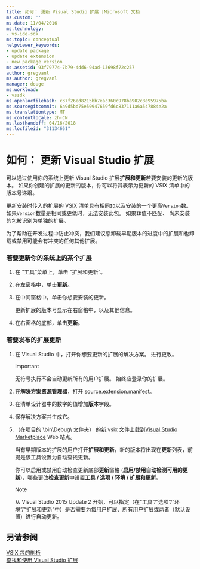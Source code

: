 ```yaml
---
title: 如何： 更新 Visual Studio 扩展 |Microsoft 文档
ms.custom: ''
ms.date: 11/04/2016
ms.technology:
- vs-ide-sdk
ms.topic: conceptual
helpviewer_keywords:
- update package
- update extension
- new package version
ms.assetid: 93f79774-7b79-4dd6-94ad-13698f72c257
author: gregvanl
ms.author: gregvanl
manager: douge
ms.workload:
- vssdk
ms.openlocfilehash: c37f26ed8215bb7eac360c978ba902c8e95975ba
ms.sourcegitcommit: 6a9d5bd75e50947659fd6c837111a6a547884e2a
ms.translationtype: MT
ms.contentlocale: zh-CN
ms.lasthandoff: 04/16/2018
ms.locfileid: "31134661"
---
```

# <a name="how-to-update-a-visual-studio-extension"></a>如何： 更新 Visual Studio 扩展
可以通过使用你的系统上更新 Visual Studio 扩展**扩展和更新**若要安装的更新的版本。 如果你创建的扩展的更新的版本，你可以将其表示为更新的 VSIX 清单中的版本号递增。  
  
 更新安装时传入的扩展的 VSIX 清单具有相同`ID`以及安装的一个更高`Version`数。 如果`Version`数量是相同或更低时，无法安装此包。 如果`ID`值不匹配、 尚未安装的包被识别为单独的扩展。  
  
 为了帮助在开发过程中防止冲突，我们建议您卸载早期版本的进度中的扩展和也卸载或禁用可能会有冲突的任何其他扩展。  
  
### <a name="to-update-an-extension-on-your-system"></a>若要更新你的系统上的某个扩展  
  
1.  在  “工具”菜单上，单击 “扩展和更新”。  
  
2.  在左窗格中，单击**更新**。  
  
3.  在中间窗格中，单击你想要安装的更新。  
  
     更新扩展的版本号显示在右窗格中，以及其他信息。  
  
4.  在右窗格的底部，单击**更新**。  
  
### <a name="to-publish-an-update-of-an-extension"></a>若要发布的扩展更新  
  
1.  在 Visual Studio 中，打开你想要更新的扩展的解决方案。 进行更改。  
  
    > [!IMPORTANT]
    >  无符号执行不会自动更新所有的用户扩展。 始终应登录你的扩展。  
  
2.  在**解决方案资源管理器**，打开 source.extension.manifest。  
  
3.  在清单设计器中的数字的值增加**版本**字段。  
  
4.  保存解决方案并生成它。  
  
5.  （在项目的 \bin\Debug\ 文件夹） 的新.vsix 文件上载到[Visual Studio Marketplace](https://marketplace.visualstudio.com/vs) Web 站点。  
  
     当有早期版本的扩展的用户打开**扩展和更新**，新的版本将出现在**更新**列表，前提是该工具设置为自动查找更新。  
  
     你可以启用或禁用自动检查更新底部**更新**窗格 (**启用/禁用自动检测可用的更新**)，哪些更改**检查更新**中设置**工具 / 选项 / 环境 / 扩展和更新**。  
  
    > [!NOTE]
    >  从 Visual Studio 2015 Update 2 开始，可以指定（在“工具”/“选项”/“环境”/“扩展和更新”中）是否需要为每用户扩展、所有用户扩展或两者（默认设置）进行自动更新。  
  
## <a name="see-also"></a>另请参阅  
 [VSIX 包的剖析](../extensibility/anatomy-of-a-vsix-package.md)   
 [查找和使用 Visual Studio 扩展](../ide/finding-and-using-visual-studio-extensions.md)
